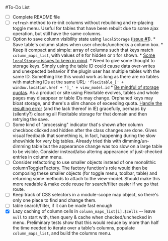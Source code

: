 #To-Do List

* [ ] Complete README file
* [ ] `refresh` method to re-init columns without rebuilding and re-placing
      toggle menu. Useful for tables that have been rebuilt due to some ajax
      operation, but still have the same columns.
* [ ] Option to save column visibility state using `localStorage` 
      ([issue #1](https://github.com/adammessinger/Flexitable/issues/1)).
      * Save table's column states when user checks/unchecks a column box.
      * Keep it compact and simple: array of columns such that keys match 
        `column_maps_list`, with values of `0` for hidden or `1` for shown.
      * [Some `localStorage` issues to keep in mind](http://htmlui.com/blog/2011-08-23-5-obscure-facts-about-html5-localstorage.html).
      * Need to give some thought to storage keys. Simply using the table ID 
        could cause data over-writes and unexpected behavior if the plugin  user 
        has multiple tables with the same ID. Something like this would work as 
        long as there are no tables with matching IDs at the same URL:
        `'flexitable_[' + window.location.href + ']_' + view_model.id`
      * [Be mindful of storage quotas](http://www.raymondcamden.com/2015/04/14/blowing-up-localstorage-or-what-happens-when-you-exceed-quota/).
        As a product or site using Flexitable evolves, tables and whole pages may
        disappear or table IDs may change. Orphaned keys may bloat storage, and 
        there's a slim chance of exceeding quota. [Handle the resulting error](http://www.html5rocks.com/en/tutorials/offline/quota-research/#tos-localstorage) 
        (and the lack thereof in IE) gracefully, perhaps by (silently?) clearing
        all Flexitable storage for that domain and then retrying the save.
* [ ] Some kind of "processing" indicator that's shown after column checkbox
      clicked and hidden after the class changes are done. Gives visual feedback
      that something is, in fact, happening during the slow show/hide for very
      big tables. Already tried this with dimming/un-dimming table but the
      appearance change was too slow on a large table to be visible. Consider 
      instead/also altering appearance of just-checked entries in column menu.
* [ ] Consider refactoring to use smaller objects instead of one monolithic 
      columnTogglerFactory. The factory function's role would then be composing
      these smaller objects (for toggle menu, toolbar, table) and returning some
      methods to attach to the view-model. Should make this more readable & make
      code reuse for search/filter easier if we go that route.
* [ ] Keep track of CSS selectors in a module-scope map object, so there's only
      one place to find and change them.
* [ ] table search/filter, if it can be made fast enough
* [x] Lazy caching of column cells in `column_maps_list[i].$cells` -- 
      leave `null` to start with, then query & cache when checked/unchecked in
      menu. Preliminary tests show that this would reduce by more than half the
      time needed to iterate over a table's columns, populate `column_maps_list`,
      and build the columns menu.
